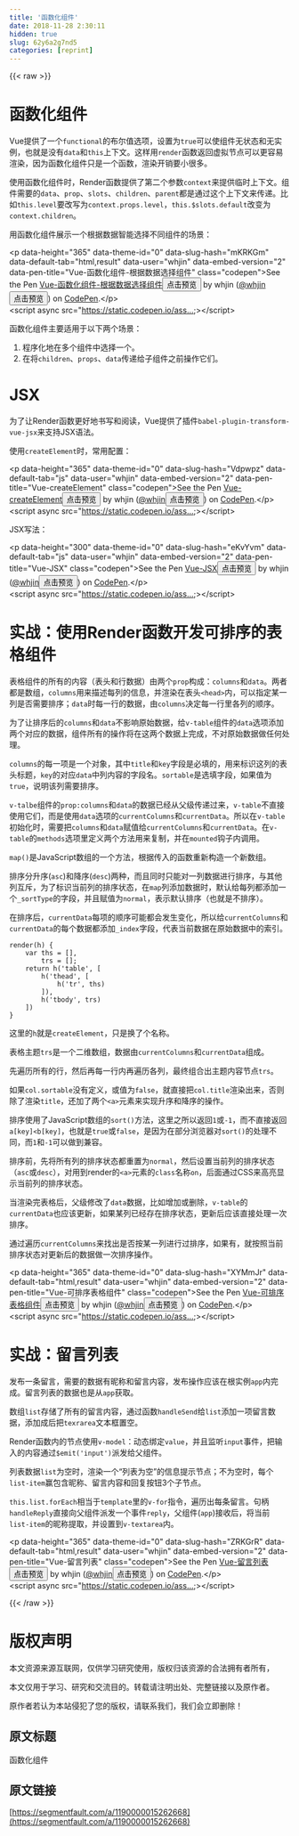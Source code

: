 ```yaml
---
title: '函数化组件' 
date: 2018-11-28 2:30:11
hidden: true
slug: 62y6a2g7nd5
categories: [reprint]
---
```


{{< raw >}}
<h1 id="articleHeader0">&#x51FD;&#x6570;&#x5316;&#x7EC4;&#x4EF6;</h1><p>Vue&#x63D0;&#x4F9B;&#x4E86;&#x4E00;&#x4E2A;<code>functional</code>&#x7684;&#x5E03;&#x5C14;&#x503C;&#x9009;&#x9879;&#xFF0C;&#x8BBE;&#x7F6E;&#x4E3A;<code>true</code>&#x53EF;&#x4EE5;&#x4F7F;&#x7EC4;&#x4EF6;&#x65E0;&#x72B6;&#x6001;&#x548C;&#x65E0;&#x5B9E;&#x4F8B;&#xFF0C;&#x4E5F;&#x5C31;&#x662F;&#x6CA1;&#x6709;<code>data</code>&#x548C;<code>this</code>&#x4E0A;&#x4E0B;&#x6587;&#x3002;&#x8FD9;&#x6837;&#x7528;<code>render</code>&#x51FD;&#x6570;&#x8FD4;&#x56DE;&#x865A;&#x62DF;&#x8282;&#x70B9;&#x53EF;&#x4EE5;&#x66F4;&#x5BB9;&#x6613;&#x6E32;&#x67D3;&#xFF0C;&#x56E0;&#x4E3A;&#x51FD;&#x6570;&#x5316;&#x7EC4;&#x4EF6;&#x53EA;&#x662F;&#x4E00;&#x4E2A;&#x51FD;&#x6570;&#xFF0C;&#x6E32;&#x67D3;&#x5F00;&#x9500;&#x8981;&#x5C0F;&#x5F88;&#x591A;&#x3002;</p><p>&#x4F7F;&#x7528;&#x51FD;&#x6570;&#x5316;&#x7EC4;&#x4EF6;&#x65F6;&#xFF0C;Render&#x51FD;&#x6570;&#x63D0;&#x4F9B;&#x4E86;&#x7B2C;&#x4E8C;&#x4E2A;&#x53C2;&#x6570;<code>context</code>&#x6765;&#x63D0;&#x4F9B;&#x4E34;&#x65F6;&#x4E0A;&#x4E0B;&#x6587;&#x3002;&#x7EC4;&#x4EF6;&#x9700;&#x8981;&#x7684;<code>data</code>&#x3001;<code>prop</code>&#x3001;<code>slots</code>&#x3001;<code>children</code>&#x3001;<code>parent</code>&#x90FD;&#x662F;&#x901A;&#x8FC7;&#x8FD9;&#x4E2A;&#x4E0A;&#x4E0B;&#x6587;&#x6765;&#x4F20;&#x9012;&#x3002;&#x6BD4;&#x5982;<code>this.level</code>&#x8981;&#x6539;&#x5199;&#x4E3A;<code>context.props.level</code>&#xFF0C;<code>this.$slots.default</code>&#x6539;&#x53D8;&#x4E3A;<code>context.children</code>&#x3002;</p><p>&#x7528;&#x51FD;&#x6570;&#x5316;&#x7EC4;&#x4EF6;&#x5C55;&#x793A;&#x4E00;&#x4E2A;&#x6839;&#x636E;&#x6570;&#x636E;&#x667A;&#x80FD;&#x9009;&#x62E9;&#x4E0D;&#x540C;&#x7EC4;&#x4EF6;&#x7684;&#x573A;&#x666F;&#xFF1A;</p><p>&lt;p data-height=&quot;365&quot; data-theme-id=&quot;0&quot; data-slug-hash=&quot;mKRKGm&quot; data-default-tab=&quot;html,result&quot; data-user=&quot;whjin&quot; data-embed-version=&quot;2&quot; data-pen-title=&quot;Vue-&#x51FD;&#x6570;&#x5316;&#x7EC4;&#x4EF6;-&#x6839;&#x636E;&#x6570;&#x636E;&#x9009;&#x62E9;&#x7EC4;&#x4EF6;&quot; class=&quot;codepen&quot;&gt;See the Pen <a href="https://codepen.io/whjin/pen/mKRKGm/" rel="nofollow noreferrer" target="_blank">Vue-&#x51FD;&#x6570;&#x5316;&#x7EC4;&#x4EF6;-&#x6839;&#x636E;&#x6570;&#x636E;&#x9009;&#x62E9;&#x7EC4;&#x4EF6;</a><button class="btn btn-xs btn-default ml10 preview" data-url="whjin/pen/mKRKGm/" data-typeid="3">&#x70B9;&#x51FB;&#x9884;&#x89C8;</button> by whjin (<a href="https://codepen.io/whjin" rel="nofollow noreferrer" target="_blank">@whjin</a><button class="btn btn-xs btn-default ml10 preview" data-url="whjin" data-typeid="3">&#x70B9;&#x51FB;&#x9884;&#x89C8;</button>) on <a href="https://codepen.io" rel="nofollow noreferrer" target="_blank">CodePen</a>.&lt;/p&gt;<br>&lt;script async src=&quot;<a href="https://static.codepen.io/assets/embed/ei.js&amp;quot" rel="nofollow noreferrer" target="_blank">https://static.codepen.io/ass...</a>;&gt;&lt;/script&gt;</p><p>&#x51FD;&#x6570;&#x5316;&#x7EC4;&#x4EF6;&#x4E3B;&#x8981;&#x9002;&#x7528;&#x4E8E;&#x4EE5;&#x4E0B;&#x4E24;&#x4E2A;&#x573A;&#x666F;&#xFF1A;</p><ol><li>&#x7A0B;&#x5E8F;&#x5316;&#x5730;&#x5728;&#x591A;&#x4E2A;&#x7EC4;&#x4EF6;&#x4E2D;&#x9009;&#x62E9;&#x4E00;&#x4E2A;&#x3002;</li><li>&#x5728;&#x5C06;<code>children</code>&#x3001;<code>props</code>&#x3001;<code>data</code>&#x4F20;&#x9012;&#x7ED9;&#x5B50;&#x7EC4;&#x4EF6;&#x4E4B;&#x524D;&#x64CD;&#x4F5C;&#x5B83;&#x4EEC;&#x3002;</li></ol><h1 id="articleHeader1">JSX</h1><p>&#x4E3A;&#x4E86;&#x8BA9;Render&#x51FD;&#x6570;&#x66F4;&#x597D;&#x5730;&#x4E66;&#x5199;&#x548C;&#x9605;&#x8BFB;&#xFF0C;Vue&#x63D0;&#x4F9B;&#x4E86;&#x63D2;&#x4EF6;<code>babel-plugin-transform-vue-jsx</code>&#x6765;&#x652F;&#x6301;JSX&#x8BED;&#x6CD5;&#x3002;</p><p>&#x4F7F;&#x7528;<code>createElement</code>&#x65F6;&#xFF0C;&#x5E38;&#x7528;&#x914D;&#x7F6E;&#xFF1A;</p><p>&lt;p data-height=&quot;365&quot; data-theme-id=&quot;0&quot; data-slug-hash=&quot;Vdpwpz&quot; data-default-tab=&quot;js&quot; data-user=&quot;whjin&quot; data-embed-version=&quot;2&quot; data-pen-title=&quot;Vue-createElement&quot; class=&quot;codepen&quot;&gt;See the Pen <a href="https://codepen.io/whjin/pen/Vdpwpz/" rel="nofollow noreferrer" target="_blank">Vue-createElement</a><button class="btn btn-xs btn-default ml10 preview" data-url="whjin/pen/Vdpwpz/" data-typeid="3">&#x70B9;&#x51FB;&#x9884;&#x89C8;</button> by whjin (<a href="https://codepen.io/whjin" rel="nofollow noreferrer" target="_blank">@whjin</a><button class="btn btn-xs btn-default ml10 preview" data-url="whjin" data-typeid="3">&#x70B9;&#x51FB;&#x9884;&#x89C8;</button>) on <a href="https://codepen.io" rel="nofollow noreferrer" target="_blank">CodePen</a>.&lt;/p&gt;<br>&lt;script async src=&quot;<a href="https://static.codepen.io/assets/embed/ei.js&amp;quot" rel="nofollow noreferrer" target="_blank">https://static.codepen.io/ass...</a>;&gt;&lt;/script&gt;</p><p>JSX&#x5199;&#x6CD5;&#xFF1A;</p><p>&lt;p data-height=&quot;300&quot; data-theme-id=&quot;0&quot; data-slug-hash=&quot;eKvYvm&quot; data-default-tab=&quot;js&quot; data-user=&quot;whjin&quot; data-embed-version=&quot;2&quot; data-pen-title=&quot;Vue-JSX&quot; class=&quot;codepen&quot;&gt;See the Pen <a href="https://codepen.io/whjin/pen/eKvYvm/" rel="nofollow noreferrer" target="_blank">Vue-JSX</a><button class="btn btn-xs btn-default ml10 preview" data-url="whjin/pen/eKvYvm/" data-typeid="3">&#x70B9;&#x51FB;&#x9884;&#x89C8;</button> by whjin (<a href="https://codepen.io/whjin" rel="nofollow noreferrer" target="_blank">@whjin</a><button class="btn btn-xs btn-default ml10 preview" data-url="whjin" data-typeid="3">&#x70B9;&#x51FB;&#x9884;&#x89C8;</button>) on <a href="https://codepen.io" rel="nofollow noreferrer" target="_blank">CodePen</a>.&lt;/p&gt;<br>&lt;script async src=&quot;<a href="https://static.codepen.io/assets/embed/ei.js&amp;quot" rel="nofollow noreferrer" target="_blank">https://static.codepen.io/ass...</a>;&gt;&lt;/script&gt;</p><h1 id="articleHeader2">&#x5B9E;&#x6218;&#xFF1A;&#x4F7F;&#x7528;Render&#x51FD;&#x6570;&#x5F00;&#x53D1;&#x53EF;&#x6392;&#x5E8F;&#x7684;&#x8868;&#x683C;&#x7EC4;&#x4EF6;</h1><p>&#x8868;&#x683C;&#x7EC4;&#x4EF6;&#x7684;&#x6240;&#x6709;&#x7684;&#x5185;&#x5BB9;&#xFF08;&#x8868;&#x5934;&#x548C;&#x884C;&#x6570;&#x636E;&#xFF09;&#x7531;&#x4E24;&#x4E2A;<code>prop</code>&#x6784;&#x6210;&#xFF1A;<code>columns</code>&#x548C;<code>data</code>&#x3002;&#x4E24;&#x8005;&#x90FD;&#x662F;&#x6570;&#x7EC4;&#xFF0C;<code>columns</code>&#x7528;&#x6765;&#x63CF;&#x8FF0;&#x6BCF;&#x5217;&#x7684;&#x4FE1;&#x606F;&#xFF0C;&#x5E76;&#x6E32;&#x67D3;&#x5728;&#x8868;&#x5934;<code>&lt;head&gt;</code>&#x5185;&#xFF0C;&#x53EF;&#x4EE5;&#x6307;&#x5B9A;&#x67D0;&#x4E00;&#x5217;&#x662F;&#x5426;&#x9700;&#x8981;&#x6392;&#x5E8F;&#xFF1B;<code>data</code>&#x65F6;&#x6BCF;&#x4E00;&#x884C;&#x7684;&#x6570;&#x636E;&#xFF0C;&#x7531;<code>columns</code>&#x51B3;&#x5B9A;&#x6BCF;&#x4E00;&#x884C;&#x91CC;&#x5404;&#x5217;&#x7684;&#x987A;&#x5E8F;&#x3002;</p><p>&#x4E3A;&#x4E86;&#x8BA9;&#x6392;&#x5E8F;&#x540E;&#x7684;<code>columns</code>&#x548C;<code>data</code>&#x4E0D;&#x5F71;&#x54CD;&#x539F;&#x59CB;&#x6570;&#x636E;&#xFF0C;&#x7ED9;<code>v-table</code>&#x7EC4;&#x4EF6;&#x7684;<code>data</code>&#x9009;&#x9879;&#x6DFB;&#x52A0;&#x4E24;&#x4E2A;&#x5BF9;&#x5E94;&#x7684;&#x6570;&#x636E;&#xFF0C;&#x7EC4;&#x4EF6;&#x6240;&#x6709;&#x7684;&#x64CD;&#x4F5C;&#x5C06;&#x5728;&#x8FD9;&#x4E24;&#x4E2A;&#x6570;&#x636E;&#x4E0A;&#x5B8C;&#x6210;&#xFF0C;&#x4E0D;&#x5BF9;&#x539F;&#x59CB;&#x6570;&#x636E;&#x505A;&#x4EFB;&#x4F55;&#x5904;&#x7406;&#x3002;</p><p><code>columns</code>&#x7684;&#x6BCF;&#x4E00;&#x9879;&#x662F;&#x4E00;&#x4E2A;&#x5BF9;&#x8C61;&#xFF0C;&#x5176;&#x4E2D;<code>title</code>&#x548C;<code>key</code>&#x5B57;&#x6BB5;&#x662F;&#x5FC5;&#x586B;&#x7684;&#xFF0C;&#x7528;&#x6765;&#x6807;&#x8BC6;&#x8FD9;&#x5217;&#x7684;&#x8868;&#x5934;&#x6807;&#x9898;&#xFF0C;<code>key</code>&#x7684;&#x5BF9;&#x5E94;<code>data</code>&#x4E2D;&#x5217;&#x5185;&#x5BB9;&#x7684;&#x5B57;&#x6BB5;&#x540D;&#x3002;<code>sortable</code>&#x662F;&#x9009;&#x586B;&#x5B57;&#x6BB5;&#xFF0C;&#x5982;&#x679C;&#x503C;&#x4E3A;<code>true</code>&#xFF0C;&#x8BF4;&#x660E;&#x8BE5;&#x5217;&#x9700;&#x8981;&#x6392;&#x5E8F;&#x3002;</p><p><code>v-talbe</code>&#x7EC4;&#x4EF6;&#x7684;<code>prop:columns</code>&#x548C;<code>data</code>&#x7684;&#x6570;&#x636E;&#x5DF2;&#x7ECF;&#x4ECE;&#x7236;&#x7EA7;&#x4F20;&#x9012;&#x8FC7;&#x6765;&#xFF0C;<code>v-table</code>&#x4E0D;&#x76F4;&#x63A5;&#x4F7F;&#x7528;&#x5B83;&#x4EEC;&#xFF0C;&#x800C;&#x662F;&#x4F7F;&#x7528;<code>data</code>&#x9009;&#x9879;&#x7684;<code>currentColumns</code>&#x548C;<code>currentData</code>&#x3002;&#x6240;&#x4EE5;&#x5728;<code>v-table</code>&#x521D;&#x59CB;&#x5316;&#x65F6;&#xFF0C;&#x9700;&#x8981;&#x628A;<code>columns</code>&#x548C;<code>data</code>&#x8D4B;&#x503C;&#x7ED9;<code>currentColumns</code>&#x548C;<code>currentData</code>&#x3002;&#x5728;<code>v-table</code>&#x7684;<code>methods</code>&#x9009;&#x9879;&#x91CC;&#x5B9A;&#x4E49;&#x4E24;&#x4E2A;&#x65B9;&#x6CD5;&#x7528;&#x6765;&#x590D;&#x5236;&#xFF0C;&#x5E76;&#x5728;<code>mounted</code>&#x94A9;&#x5B50;&#x5185;&#x8C03;&#x7528;&#x3002;</p><p><code>map()</code>&#x662F;JavaScript&#x6570;&#x7EC4;&#x7684;&#x4E00;&#x4E2A;&#x65B9;&#x6CD5;&#xFF0C;&#x6839;&#x636E;&#x4F20;&#x5165;&#x7684;&#x51FD;&#x6570;&#x91CD;&#x65B0;&#x6784;&#x9020;&#x4E00;&#x4E2A;&#x65B0;&#x6570;&#x7EC4;&#x3002;</p><p>&#x6392;&#x5E8F;&#x5206;&#x5347;&#x5E8F;(<code>asc</code>)&#x548C;&#x964D;&#x5E8F;(<code>desc</code>)&#x4E24;&#x79CD;&#xFF0C;&#x800C;&#x4E14;&#x540C;&#x65F6;&#x53EA;&#x80FD;&#x5BF9;&#x4E00;&#x5217;&#x6570;&#x636E;&#x8FDB;&#x884C;&#x6392;&#x5E8F;&#xFF0C;&#x4E0E;&#x5176;&#x4ED6;&#x5217;&#x4E92;&#x65A5;&#xFF0C;&#x4E3A;&#x4E86;&#x6807;&#x8BC6;&#x5F53;&#x524D;&#x5217;&#x7684;&#x6392;&#x5E8F;&#x72B6;&#x6001;&#xFF0C;&#x5728;<code>map</code>&#x5217;&#x6DFB;&#x52A0;&#x6570;&#x636E;&#x65F6;&#xFF0C;&#x9ED8;&#x8BA4;&#x7ED9;&#x6BCF;&#x5217;&#x90FD;&#x6DFB;&#x52A0;&#x4E00;&#x4E2A;<code>_sortType</code>&#x7684;&#x5B57;&#x6BB5;&#xFF0C;&#x5E76;&#x4E14;&#x8D4B;&#x503C;&#x4E3A;<code>normal</code>&#xFF0C;&#x8868;&#x793A;&#x9ED8;&#x8BA4;&#x6392;&#x5E8F;&#xFF08;&#x4E5F;&#x5C31;&#x662F;&#x4E0D;&#x6392;&#x5E8F;&#xFF09;&#x3002;</p><p>&#x5728;&#x6392;&#x5E8F;&#x540E;&#xFF0C;<code>currentData</code>&#x6BCF;&#x9879;&#x7684;&#x987A;&#x5E8F;&#x53EF;&#x80FD;&#x90FD;&#x4F1A;&#x53D1;&#x751F;&#x53D8;&#x5316;&#xFF0C;&#x6240;&#x4EE5;&#x7ED9;<code>currentColumns</code>&#x548C;<code>currentData</code>&#x7684;&#x6BCF;&#x4E2A;&#x6570;&#x636E;&#x90FD;&#x6DFB;&#x52A0;<code>_index</code>&#x5B57;&#x6BB5;&#xFF0C;&#x4EE3;&#x8868;&#x5F53;&#x524D;&#x6570;&#x636E;&#x5728;&#x539F;&#x59CB;&#x6570;&#x636E;&#x4E2D;&#x7684;&#x7D22;&#x5F15;&#x3002;</p><div class="widget-codetool" style="display:none"><div class="widget-codetool--inner"><span class="selectCode code-tool" data-toggle="tooltip" data-placement="top" title="" data-original-title="&#x5168;&#x9009;"></span> <span type="button" class="copyCode code-tool" data-toggle="tooltip" data-placement="top" data-clipboard-text="render(h) {
    var ths = [],
        trs = [];
    return h(&apos;table&apos;, [
        h(&apos;thead&apos;, [
            h(&apos;tr&apos;, ths)
        ]),
        h(&apos;tbody&apos;, trs)
    ])
}
" title="" data-original-title="&#x590D;&#x5236;"></span> <span type="button" class="saveToNote code-tool" data-toggle="tooltip" data-placement="top" title="" data-original-title="&#x653E;&#x8FDB;&#x7B14;&#x8BB0;"></span></div></div><pre class="hljs prolog"><code>render(h) {
    var ths = [],
        trs = [];
    return h(<span class="hljs-string">&apos;table&apos;</span>, [
        h(<span class="hljs-string">&apos;thead&apos;</span>, [
            h(<span class="hljs-string">&apos;tr&apos;</span>, ths)
        ]),
        h(<span class="hljs-string">&apos;tbody&apos;</span>, trs)
    ])
}
</code></pre><p>&#x8FD9;&#x91CC;&#x7684;<code>h</code>&#x5C31;&#x662F;<code>createElement</code>&#xFF0C;&#x53EA;&#x662F;&#x6362;&#x4E86;&#x4E2A;&#x540D;&#x79F0;&#x3002;</p><p>&#x8868;&#x683C;&#x4E3B;&#x9898;<code>trs</code>&#x662F;&#x4E00;&#x4E2A;&#x4E8C;&#x7EF4;&#x6570;&#x7EC4;&#xFF0C;&#x6570;&#x636E;&#x7531;<code>currentColumns</code>&#x548C;<code>currentData</code>&#x7EC4;&#x6210;&#x3002;</p><p>&#x5148;&#x904D;&#x5386;&#x6240;&#x6709;&#x7684;&#x884C;&#xFF0C;&#x7136;&#x540E;&#x518D;&#x6BCF;&#x4E00;&#x884C;&#x5185;&#x518D;&#x904D;&#x5386;&#x5404;&#x5217;&#xFF0C;&#x6700;&#x7EC8;&#x7EC4;&#x5408;&#x51FA;&#x4E3B;&#x9898;&#x5185;&#x5BB9;&#x8282;&#x70B9;<code>trs</code>&#x3002;</p><p>&#x5982;&#x679C;<code>col.sortable</code>&#x6CA1;&#x6709;&#x5B9A;&#x4E49;&#xFF0C;&#x6216;&#x503C;&#x4E3A;<code>false</code>&#xFF0C;&#x5C31;&#x76F4;&#x63A5;&#x628A;<code>col.title</code>&#x6E32;&#x67D3;&#x51FA;&#x6765;&#xFF0C;&#x5426;&#x5219;&#x9664;&#x4E86;&#x6E32;&#x67D3;<code>title</code>&#xFF0C;&#x8FD8;&#x52A0;&#x4E86;&#x4E24;&#x4E2A;<code>&lt;a&gt;</code>&#x5143;&#x7D20;&#x6765;&#x5B9E;&#x73B0;&#x5347;&#x5E8F;&#x548C;&#x964D;&#x5E8F;&#x7684;&#x64CD;&#x4F5C;&#x3002;</p><p>&#x6392;&#x5E8F;&#x4F7F;&#x7528;&#x4E86;JavaScript&#x6570;&#x7EC4;&#x7684;<code>sort()</code>&#x65B9;&#x6CD5;&#xFF0C;&#x8FD9;&#x91CC;&#x4E4B;&#x6240;&#x4EE5;&#x8FD4;&#x56DE;<code>1</code>&#x6216;<code>-1</code>&#xFF0C;&#x800C;&#x4E0D;&#x76F4;&#x63A5;&#x8FD4;&#x56DE;<code>a[key]&lt;b[key]</code>&#xFF0C;&#x4E5F;&#x5C31;&#x662F;<code>true</code>&#x6216;<code>false</code>&#xFF0C;&#x662F;&#x56E0;&#x4E3A;&#x5728;&#x90E8;&#x5206;&#x6D4F;&#x89C8;&#x5668;&#x5BF9;<code>sort()</code>&#x7684;&#x5904;&#x7406;&#x4E0D;&#x540C;&#xFF0C;&#x800C;<code>1</code>&#x548C;<code>-1</code>&#x53EF;&#x4EE5;&#x505A;&#x5230;&#x517C;&#x5BB9;&#x3002;</p><p>&#x6392;&#x5E8F;&#x524D;&#xFF0C;&#x5148;&#x5C06;&#x6240;&#x6709;&#x5217;&#x7684;&#x6392;&#x5E8F;&#x72B6;&#x6001;&#x90FD;&#x91CD;&#x7F6E;&#x4E3A;<code>normal</code>&#xFF0C;&#x7136;&#x540E;&#x8BBE;&#x7F6E;&#x5F53;&#x524D;&#x5217;&#x7684;&#x6392;&#x5E8F;&#x72B6;&#x6001;&#xFF08;<code>asc</code>&#x6216;<code>desc</code>&#xFF09;&#xFF0C;&#x5BF9;&#x7528;&#x5230;render&#x7684;<code>&lt;a&gt;</code>&#x5143;&#x7D20;&#x7684;<code>class</code>&#x540D;&#x79F0;<code>on</code>&#xFF0C;&#x540E;&#x9762;&#x901A;&#x8FC7;CSS&#x6765;&#x9AD8;&#x4EAE;&#x663E;&#x793A;&#x5F53;&#x524D;&#x5217;&#x7684;&#x6392;&#x5E8F;&#x72B6;&#x6001;&#x3002;</p><p>&#x5F53;&#x6E32;&#x67D3;&#x5B8C;&#x8868;&#x683C;&#x540E;&#xFF0C;&#x7236;&#x7EA7;&#x4FEE;&#x6539;&#x4E86;<code>data</code>&#x6570;&#x636E;&#xFF0C;&#x6BD4;&#x5982;&#x589E;&#x52A0;&#x6216;&#x5220;&#x9664;&#xFF0C;<code>v-table</code>&#x7684;<code>currentData</code>&#x4E5F;&#x5E94;&#x8BE5;&#x66F4;&#x65B0;&#xFF0C;&#x5982;&#x679C;&#x67D0;&#x5217;&#x5DF2;&#x7ECF;&#x5B58;&#x5728;&#x6392;&#x5E8F;&#x72B6;&#x6001;&#xFF0C;&#x66F4;&#x65B0;&#x540E;&#x5E94;&#x8BE5;&#x76F4;&#x63A5;&#x5904;&#x7406;&#x4E00;&#x6B21;&#x6392;&#x5E8F;&#x3002;</p><p>&#x901A;&#x8FC7;&#x904D;&#x5386;<code>currentColumns</code>&#x6765;&#x627E;&#x51FA;&#x662F;&#x5426;&#x6309;&#x67D0;&#x4E00;&#x5217;&#x8FDB;&#x884C;&#x8FC7;&#x6392;&#x5E8F;&#xFF0C;&#x5982;&#x679C;&#x6709;&#xFF0C;&#x5C31;&#x6309;&#x7167;&#x5F53;&#x524D;&#x6392;&#x5E8F;&#x72B6;&#x6001;&#x5BF9;&#x66F4;&#x65B0;&#x540E;&#x7684;&#x6570;&#x636E;&#x505A;&#x4E00;&#x6B21;&#x6392;&#x5E8F;&#x64CD;&#x4F5C;&#x3002;</p><p>&lt;p data-height=&quot;365&quot; data-theme-id=&quot;0&quot; data-slug-hash=&quot;XYMmJr&quot; data-default-tab=&quot;html,result&quot; data-user=&quot;whjin&quot; data-embed-version=&quot;2&quot; data-pen-title=&quot;Vue-&#x53EF;&#x6392;&#x5E8F;&#x8868;&#x683C;&#x7EC4;&#x4EF6;&quot; class=&quot;codepen&quot;&gt;See the Pen <a href="https://codepen.io/whjin/pen/XYMmJr/" rel="nofollow noreferrer" target="_blank">Vue-&#x53EF;&#x6392;&#x5E8F;&#x8868;&#x683C;&#x7EC4;&#x4EF6;</a><button class="btn btn-xs btn-default ml10 preview" data-url="whjin/pen/XYMmJr/" data-typeid="3">&#x70B9;&#x51FB;&#x9884;&#x89C8;</button> by whjin (<a href="https://codepen.io/whjin" rel="nofollow noreferrer" target="_blank">@whjin</a><button class="btn btn-xs btn-default ml10 preview" data-url="whjin" data-typeid="3">&#x70B9;&#x51FB;&#x9884;&#x89C8;</button>) on <a href="https://codepen.io" rel="nofollow noreferrer" target="_blank">CodePen</a>.&lt;/p&gt;<br>&lt;script async src=&quot;<a href="https://static.codepen.io/assets/embed/ei.js&amp;quot" rel="nofollow noreferrer" target="_blank">https://static.codepen.io/ass...</a>;&gt;&lt;/script&gt;</p><h1 id="articleHeader3">&#x5B9E;&#x6218;&#xFF1A;&#x7559;&#x8A00;&#x5217;&#x8868;</h1><p>&#x53D1;&#x5E03;&#x4E00;&#x6761;&#x7559;&#x8A00;&#xFF0C;&#x9700;&#x8981;&#x7684;&#x6570;&#x636E;&#x6709;&#x6635;&#x79F0;&#x548C;&#x7559;&#x8A00;&#x5185;&#x5BB9;&#xFF0C;&#x53D1;&#x5E03;&#x64CD;&#x4F5C;&#x5E94;&#x8BE5;&#x5728;&#x6839;&#x5B9E;&#x4F8B;<code>app</code>&#x5185;&#x5B8C;&#x6210;&#x3002;&#x7559;&#x8A00;&#x5217;&#x8868;&#x7684;&#x6570;&#x636E;&#x4E5F;&#x662F;&#x4ECE;<code>app</code>&#x83B7;&#x53D6;&#x3002;</p><p>&#x6570;&#x7EC4;<code>list</code>&#x5B58;&#x50A8;&#x4E86;&#x6240;&#x6709;&#x7684;&#x7559;&#x8A00;&#x5185;&#x5BB9;&#xFF0C;&#x901A;&#x8FC7;&#x51FD;&#x6570;<code>handleSend</code>&#x7ED9;<code>list</code>&#x6DFB;&#x52A0;&#x4E00;&#x9879;&#x7559;&#x8A00;&#x6570;&#x636E;&#xFF0C;&#x6DFB;&#x52A0;&#x6210;&#x540E;&#x628A;<code>texrarea</code>&#x6587;&#x672C;&#x6846;&#x7F6E;&#x7A7A;&#x3002;</p><p>Render&#x51FD;&#x6570;&#x5185;&#x7684;&#x8282;&#x70B9;&#x4F7F;&#x7528;<code>v-model</code>&#xFF1A;&#x52A8;&#x6001;&#x7ED1;&#x5B9A;<code>value</code>&#xFF0C;&#x5E76;&#x4E14;&#x76D1;&#x542C;<code>input</code>&#x4E8B;&#x4EF6;&#xFF0C;&#x628A;&#x8F93;&#x5165;&#x7684;&#x5185;&#x5BB9;&#x901A;&#x8FC7;<code>$emit(&apos;input&apos;)</code>&#x6D3E;&#x53D1;&#x7ED9;&#x7236;&#x7EC4;&#x4EF6;&#x3002;</p><p>&#x5217;&#x8868;&#x6570;&#x636E;<code>list</code>&#x4E3A;&#x7A7A;&#x65F6;&#xFF0C;&#x6E32;&#x67D3;&#x4E00;&#x4E2A;&#x201C;&#x5217;&#x8868;&#x4E3A;&#x7A7A;&#x201D;&#x7684;&#x4FE1;&#x606F;&#x63D0;&#x793A;&#x8282;&#x70B9;&#xFF1B;&#x4E0D;&#x4E3A;&#x7A7A;&#x65F6;&#xFF0C;&#x6BCF;&#x4E2A;<code>list-item</code>&#x8D62;&#x5305;&#x542B;&#x6635;&#x79F0;&#x3001;&#x7559;&#x8A00;&#x5185;&#x5BB9;&#x548C;&#x56DE;&#x590D;&#x6309;&#x94AE;3&#x4E2A;&#x5B50;&#x8282;&#x70B9;&#x3002;</p><p><code>this.list.forEach</code>&#x76F8;&#x5F53;&#x4E8E;<code>template</code>&#x91CC;&#x7684;<code>v-for</code>&#x6307;&#x4EE4;&#xFF0C;&#x904D;&#x5386;&#x51FA;&#x6BCF;&#x6761;&#x7559;&#x8A00;&#x3002;&#x53E5;&#x67C4;<code>handleReply</code>&#x76F4;&#x63A5;&#x5411;&#x7236;&#x7EC4;&#x4EF6;&#x6D3E;&#x53D1;&#x4E00;&#x4E2A;&#x4E8B;&#x4EF6;<code>reply</code>&#xFF0C;&#x7236;&#x7EC4;&#x4EF6;(<code>app</code>)&#x63A5;&#x6536;&#x540E;&#xFF0C;&#x5C06;&#x5F53;&#x524D;<code>list-item</code>&#x7684;&#x6635;&#x79F0;&#x63D0;&#x53D6;&#xFF0C;&#x5E76;&#x8BBE;&#x7F6E;&#x5230;<code>v-textarea</code>&#x5185;&#x3002;</p><p>&lt;p data-height=&quot;365&quot; data-theme-id=&quot;0&quot; data-slug-hash=&quot;ZRKGrR&quot; data-default-tab=&quot;html,result&quot; data-user=&quot;whjin&quot; data-embed-version=&quot;2&quot; data-pen-title=&quot;Vue-&#x7559;&#x8A00;&#x5217;&#x8868;&quot; class=&quot;codepen&quot;&gt;See the Pen <a href="https://codepen.io/whjin/pen/ZRKGrR/" rel="nofollow noreferrer" target="_blank">Vue-&#x7559;&#x8A00;&#x5217;&#x8868;</a><button class="btn btn-xs btn-default ml10 preview" data-url="whjin/pen/ZRKGrR/" data-typeid="3">&#x70B9;&#x51FB;&#x9884;&#x89C8;</button> by whjin (<a href="https://codepen.io/whjin" rel="nofollow noreferrer" target="_blank">@whjin</a><button class="btn btn-xs btn-default ml10 preview" data-url="whjin" data-typeid="3">&#x70B9;&#x51FB;&#x9884;&#x89C8;</button>) on <a href="https://codepen.io" rel="nofollow noreferrer" target="_blank">CodePen</a>.&lt;/p&gt;<br>&lt;script async src=&quot;<a href="https://static.codepen.io/assets/embed/ei.js&amp;quot" rel="nofollow noreferrer" target="_blank">https://static.codepen.io/ass...</a>;&gt;&lt;/script&gt;</p>
{{< /raw >}}

# 版权声明
本文资源来源互联网，仅供学习研究使用，版权归该资源的合法拥有者所有，

本文仅用于学习、研究和交流目的。转载请注明出处、完整链接以及原作者。

原作者若认为本站侵犯了您的版权，请联系我们，我们会立即删除！

## 原文标题
函数化组件

## 原文链接
[https://segmentfault.com/a/1190000015262668](https://segmentfault.com/a/1190000015262668)

